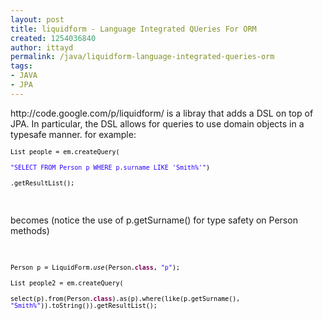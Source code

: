 ```yaml
---
layout: post
title: liquidform - Language Integrated QUeries For ORM
created: 1254036840
author: ittayd
permalink: /java/liquidform-language-integrated-queries-orm
tags:
- JAVA
- JPA
---
```

<p>http://code.google.com/p/liquidform/ is a libray that adds a DSL on top of JPA. In particular, the DSL allows for queries to use domain objects in a typesafe manner. for example:</p>
<p>
<meta content="text/html; charset=utf-8" http-equiv="CONTENT-TYPE" />
<title></title>
<meta content="OpenOffice.org 3.1  (Linux)" name="GENERATOR" /> 	<style type="text/css">
	<!--
		@page { margin: 0.79in }
		P { margin-bottom: 0.08in }
	-->
	</style>
<p align="LEFT" style="margin-bottom: 0in;"><font color="#000000"><font face="Monospace"><font size="2">List people = em.createQuery(</font></font></font></p>
<p align="LEFT" style="margin-bottom: 0in;"><font color="#000000">        </font><font face="Monospace"><font size="2"><font color="#2a00ff">&quot;SELECT FROM Person p WHERE p.surname LIKE 'Smith%'&quot;</font><font color="#000000">)</font></font></font></p>
<p align="LEFT" style="margin-bottom: 0in;"><font color="#000000">        <font face="Monospace"><font size="2">.getResultList();</font></font></font></p>
<p align="LEFT" style="margin-bottom: 0in;">&nbsp;</p>
<p align="LEFT" style="margin-bottom: 0in;">becomes (notice the use of p.getSurname() for type safety on Person methods)</p>
<p align="LEFT" style="margin-bottom: 0in;">&nbsp;</p>
<p align="LEFT" style="margin-bottom: 0in;"><font face="Monospace"><font size="2"><font color="#000000">Person p = LiquidForm.</font><font color="#000000"><i>use</i></font><font color="#000000">(Person.</font><font color="#7f0055"><b>class</b></font><font color="#000000">, </font><font color="#2a00ff">&quot;p&quot;</font><font color="#000000">);</font></font></font></p>
<p align="LEFT" style="margin-bottom: 0in;"><font face="Monospace"><font size="2"><font color="#000000">List people2 = em.createQuery(</font></font></font></p>
<p align="LEFT" style="margin-bottom: 0in;"><font color="#000000">    <font face="Monospace"><font size="2">select(p).from(Person.</font></font></font><font color="#7f0055"><font face="Monospace"><font size="2"><b>class</b></font></font></font><font color="#000000"><font face="Monospace"><font size="2">).as(p).where(like(p.getSurname(), </font></font></font><font color="#2a00ff"><font face="Monospace"><font size="2">&quot;Smith%&quot;</font></font></font><font color="#000000"><font face="Monospace"><font size="2">)).toString()).getResultList();</font></font></font></p>
</p>
